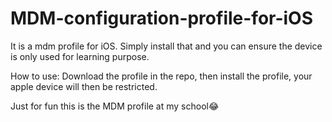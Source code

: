 # MDM-configuration-profile-for-iOS
It is a mdm profile for iOS. Simply install that and you can ensure the device is only used for learning purpose. 

How to use: 
Download the profile in the repo, then install the profile, your apple device will then be restricted. 

Just for fun this is the MDM profile at my school😂
